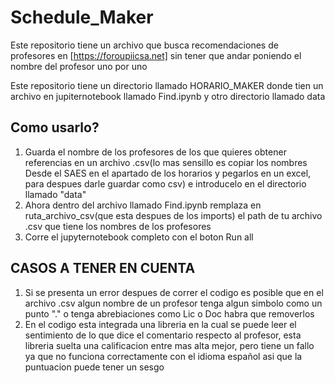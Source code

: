 # Schedule_Maker
Este repositorio tiene un archivo que busca recomendaciones de profesores en [https://foroupiicsa.net] sin tener que andar poniendo el nombre del profesor uno por uno 

Este repositorio tiene un directorio llamado HORARIO_MAKER donde tien un archivo en jupiternotebook llamado Find.ipynb y otro directorio llamado data 

## Como usarlo?

1. Guarda el nombre de los profesores de los que quieres obtener referencias en un archivo .csv(lo mas sensillo es copiar los nombres Desde el SAES en el apartado de los horarios y pegarlos en un excel, para despues darle guardar como csv) e introducelo en el directorio llamado "data"
2. Ahora dentro del archivo llamado Find.ipynb remplaza en ruta_archivo_csv(que esta despues de los imports) el path de tu archivo .csv que tiene los nombres de los profesores
3. Corre el jupyternotebook completo con el boton Run all

## CASOS A TENER EN CUENTA 

1. Si se presenta un error despues de correr el codigo es posible que en el archivo .csv algun nombre de un profesor tenga algun simbolo como un punto "." o tenga abrebiaciones como Lic o Doc habra que removerlos
2. En el codigo esta integrada una libreria en la cual se puede leer el sentimiento de lo que dice el comentario respecto al profesor, esta libreria suelta una calificacion entre mas alta mejor, pero tiene un fallo ya que no funciona correctamente con el idioma español asi que la puntuacion puede tener un sesgo
